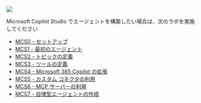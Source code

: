 <div class="cc-lab-toc mcs-path">
  <img src="/copilot-camp/assets/images/path-icons/MCS-path-heading.png"></img>
  <div>
    <p>Microsoft Copilot Studio でエージェントを構築したい場合は、次のラボを実施してください</p>
    <ul>
      <li><a href="/copilot-camp/ja/pages/make/copilot-studio/00-prerequisites/">MCS0 - セットアップ</a></li>
      <li><a href="/copilot-camp/ja/pages/make/copilot-studio/01-first-agent/">MCS1 - 最初のエージェント</a></li>
      <li><a href="/copilot-camp/ja/pages/make/copilot-studio/02-topics/">MCS2 - トピックの定義</a></li>
      <li><a href="/copilot-camp/ja/pages/make/copilot-studio/03-actions/">MCS3 - ツールの定義</a></li>
      <li><a href="/copilot-camp/ja/pages/make/copilot-studio/04-extending-m365-copilot/">MCS4 - Microsoft 365 Copilot の拡張</a></li>
      <li><a href="/copilot-camp/ja/pages/make/copilot-studio/05-connectors/">MCS5 - カスタム コネクタの利用</a></li>
      <li><a href="/copilot-camp/ja/pages/make/copilot-studio/06-mcp/">MCS6 - MCP サーバーの利用</a></li>
      <li><a href="/copilot-camp/ja/pages/make/copilot-studio/07-autonomous/">MCS7 - 自律型エージェントの作成</a></li>
    </ul>
  </div>
</div>

<script>
(() => {

// This script decorates the table of contents with a "you are here" indicator.
const toc = document.getElementsByClassName('cc-lab-toc');
for (const div of toc) {
    const lis = div.querySelectorAll('li');
    for (const li of lis) {
        const anchor = li.querySelector('a');
        if (location.href.includes(anchor.href)) {
            const span = document.createElement("span");
            span.innerHTML = "YOU&nbsp;ARE&nbsp;HERE";
            li.appendChild(span);
        }
    }    
}
})();
</script>